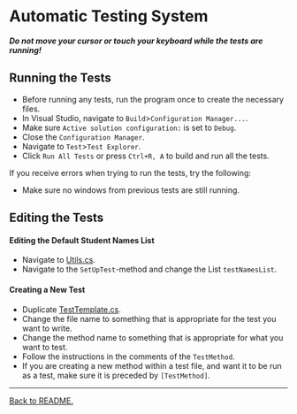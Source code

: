 # Automatic Testing System

_**Do not move your cursor or touch your keyboard while the tests are running!**_

## Running the Tests

-   Before running any tests, run the program once to create the necessary files. 
-   In Visual Studio, navigate to `Build`>`Configuration Manager...`.
-   Make sure `Active solution configuration:` is set to `Debug`.
-   Close the `Configuration Manager`.
-   Navigate to `Test`>`Test Explorer`.
-   Click `Run All Tests` or press `Ctrl+R, A` to build and run all the tests.

If you receive errors when trying to run the tests, try the following:

-   Make sure no windows from previous tests are still running.

## Editing the Tests

#### Editing the Default Student Names List

-   Navigate to [Utils.cs](../Classroom-Seating-Planner/Tests/Utils.cs).
-   Navigate to the `SetUpTest`-method and change the List `testNamesList`.

#### Creating a New Test

-   Duplicate [TestTemplate.cs](../Classroom-Seating-Planner/Tests/TestTemplate.cs).
-   Change the file name to something that is appropriate for the test you want to write.
-   Change the method name to something that is appropriate for what you want to test.
-   Follow the instructions in the comments of the `TestMethod`.
-   If you are creating a new method within a test file, and want it to be run as a test, make sure it is preceded by `[TestMethod]`.

---

[Back to README.](../README.md)
